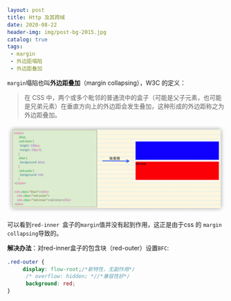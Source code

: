 ```yaml
layout: post
title: Http 及其跨域
date: 2020-08-22
header-img: img/post-bg-2015.jpg
catalog: true
tags:
 - margin
 - 外边距塌陷
 - 外边距叠加
```



`margin`塌陷也叫**外边距叠加**（margin collapsing），W3C 的定义：

> 在 CSS 中，两个或多个毗邻的普通流中的盒子（可能是父子元素，也可能是兄弟元素）在垂直方向上的外边距会发生叠加，这种形成的外边距称之为外边距叠加。

![G0OeKX](https://raw.githubusercontent.com/sunwgit/sunwgit.github.io/master/uPic/G0OeKX.png)

可以看到`red-inner `盒子的`margin`值并没有起到作用，这正是由于css 的 `margin collapsing`导致的。

**解决办法**：对red-inner盒子的包含块（red-outer）设置`BFC`:

```css
.red-outer {
     display: flow-root;/*新特性，无副作用*/
      /* overflow: hidden; *//*兼容性好*/
      background: red;
}
```

